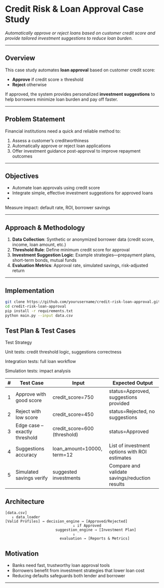 #  Credit Risk & Loan Approval Case Study

*Automatically approve or reject loans based on customer credit score and provide tailored investment suggestions to reduce loan burden.*

---
## Overview
This case study automates **loan approval** based on customer credit score:  
- **Approve** if credit score ≥ threshold  
- **Reject** otherwise  

If approved, the system provides personalized **investment suggestions** to help borrowers minimize loan burden and pay off faster.

---

## Problem Statement
Financial institutions need a quick and reliable method to:
1. Assess a customer’s creditworthiness  
2. Automatically approve or reject loan applications  
3. Offer investment guidance post-approval to improve repayment outcomes

---

## Objectives
-  Automate loan approvals using credit score  
-  Integrate simple, effective investment suggestions for approved loans  
- 
 Measure impact: default rate, ROI, borrower savings

---

## Approach & Methodology
1. **Data Collection**: Synthetic or anonymized borrower data (credit score, income, loan amount, etc.)  
2. **Threshold Rule**: Define minimum credit score for approval  
3. **Investment Suggestion Logic**: Example strategies—prepayment plans, short-term bonds, mutual funds  
4. **Evaluation Metrics**: Approval rate, simulated savings, risk-adjusted return

---

## Implementation

```bash
git clone https://github.com/yourusername/credit-risk-loan-approval.git
cd credit-risk-loan-approval
pip install -r requirements.txt
python main.py --input data.csv
```

## Test Plan & Test Cases
Test Strategy

Unit tests: credit threshold logic, suggestions correctness

Integration tests: full loan workflow

Simulation tests: impact analysis

| # | Test Case                     | Input                         | Expected Output                                |
| - | ----------------------------- | ----------------------------- | ---------------------------------------------- |
| 1 | Approve with good score       | credit\_score=750             | status=Approved, suggestions provided          |
| 2 | Reject with low score         | credit\_score=450             | status=Rejected, no suggestions                |
| 3 | Edge case – exactly threshold | credit\_score=600 (threshold) | status=Approved                                |
| 4 | Suggestions accuracy          | loan\_amount=10000, term=12   | List of investment options with ROI estimates  |
| 5 | Simulated savings verify      | suggested investments         | Compare and validate savings/reduction results |


##  Architecture

```text
[data.csv] 
   ↓ data_loader 
[Valid Profiles] → decision_engine → [Approved/Rejected]
                               ↓ if Approved
                       suggestion_engine → [Investment Plan]
                               ↓
                         evaluation → [Reports & Metrics]
```
##  Motivation

-  Banks need fast, trustworthy loan approval tools  
-  Borrowers benefit from investment strategies that lower loan cost  
-  Reducing defaults safeguards both lender and borrower

---
